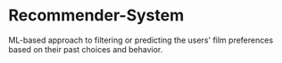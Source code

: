 # Recommender-System
ML-based approach to filtering or predicting the users' film preferences based on their past choices and behavior.
